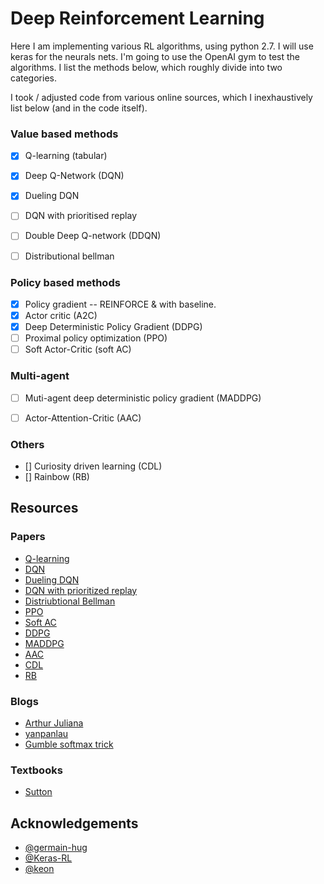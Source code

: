 # Deep Reinforcement Learning

Here I am implementing various RL algorithms, using python 2.7.  I will use keras for the neurals nets. I'm going to
use the OpenAI gym to test the algorithms. I list the methods below, which roughly divide into two
categories.

I took / adjusted code from various online sources, which I inexhaustively list below (and in the code
itself).

### Value based methods

- [x] Q-learning (tabular)
- [x] Deep Q-Network (DQN)
- [x] Dueling DQN  
- [ ] DQN with prioritised replay
- [ ] Double Deep Q-network (DDQN)  
- [ ] Distributional bellman


### Policy based methods

- [x] Policy gradient -- REINFORCE & with baseline.
- [x] Actor critic (A2C)
- [x] Deep Deterministic Policy Gradient (DDPG)
- [ ] Proximal policy optimization (PPO)
- [ ] Soft Actor-Critic (soft AC)

### Multi-agent

- [ ] Muti-agent deep deterministic policy gradient (MADDPG) 
- [ ] Actor-Attention-Critic (AAC)


### Others

- [] Curiosity driven learning (CDL)
- [] Rainbow (RB) 

##  Resources


### Papers
- [Q-learning]()
- [DQN](https://www.nature.com/articles/nature14236)
- [Dueling DQN](http://arxiv.org/abs/1511.06581)
- [DQN with prioritized replay](https://arxiv.org/abs/1511.05952)
- [Distriubtional Bellman](https://flyyufelix.github.io/2017/10/24/distributional-bellman.html)
- [PPO](http://arxiv.org/abs/1707.06347)
- [Soft AC](https://arxiv.org/pdf/1801.01290.pdf)
- [DDPG](https://arxiv.org/abs/1509.02971)
- [MADDPG](https://arxiv.org/abs/1706.02275)
- [AAC](https://arxiv.org/abs/1810.02912)
- [CDL](https://pathak22.github.io/noreward-rl/resources/icml17.pdf)
- [RB](https://arxiv.org/abs/1710.02298) 

### Blogs
- [Arthur
  Juliana](https://medium.com/emergent-future/simple-reinforcement-learning-with-tensorflow-part-0-q-learning-with-tables-and-neural-networks-d195264329d0)
- [yanpanlau](https://yanpanlau.github.io/2016/10/11/Torcs-Keras.html)
- [Gumble softmax trick](http://amid.fish/humble-gumbel)

### Textbooks
- [Sutton](http://incompleteideas.net/book/the-book-2nd.html)


## Acknowledgements

 - [@germain-hug](https://github.com/germain-hug/Deep-RL-Keras)
 - [@Keras-RL](https://github.com/keras-rl/keras-rl/blob/master/rl/agents/dqn.py)
 - [@keon](https://github.com/keon/policy-gradient/blob/master/pg.py)
